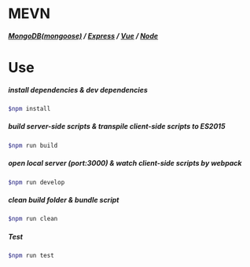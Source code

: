 # MEVN
##### [MongoDB(mongoose)](http://mongoosejs.com/) / [Express](http://expressjs.com/ko/) / [Vue](https://vuejs.org/) / [Node](https://nodejs.org/ko/)

# Use

##### install dependencies & dev dependencies
```bash
$npm install
```

##### build server-side scripts & transpile client-side scripts to ES2015
```bash
$npm run build
```

##### open local server (port:3000) & watch client-side scripts by webpack
```bash
$npm run develop
```

##### clean build folder & bundle script
```bash
$npm run clean
```

##### Test
```bash
$npm run test
```

